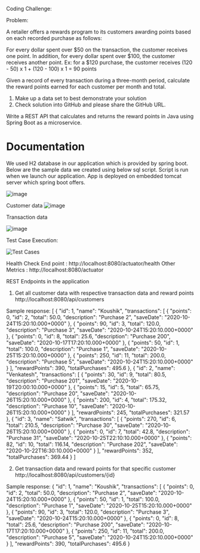 Coding Challenge: 

Problem:

A retailer offers a rewards program to its customers awarding points based on each recorded purchase as follows:
 
For every dollar spent over $50 on the transaction, the customer receives one point.
In addition, for every dollar spent over $100, the customer receives another point.
Ex: for a $120 purchase, the customer receives
(120 - 50) x 1 + (120 - 100) x 1 = 90 points

Given a record of every transaction during a three-month period, calculate the reward points earned for each customer per month and total. 
1. Make up a data set to best demonstrate your solution
2. Check solution into GitHub and please share the GitHub URL.

Write a REST API that calculates and returns the reward points in Java using Spring Boot as a microservice.


# Documentation

We used H2 database in our application which is provided by spring boot. Below are the sample data we created using below sql script. Script is run when we launch our application. App is deployed on embedded tomcat server which spring boot offers.

![image](https://github.com/Koushik091/Calculate-Rewards-REST-API/assets/147114863/89d11f0c-0fe0-4a18-bf46-1d914786aae7)

Customer data 
![image](https://github.com/Koushik091/Calculate-Rewards-REST-API/assets/147114863/58148723-c694-4383-8908-02f0c0447115)

Transaction data

![image](https://github.com/Koushik091/Calculate-Rewards-REST-API/assets/147114863/14fe9ff6-2d17-450e-b9d1-c105ec731596)


Test Case Execution:

![Test Cases](https://github.com/Koushik091/Calculate-Rewards-REST-API/assets/147114863/6c1a64e6-cea2-4909-9f4b-140a4bbb57ca)

Health Check End point : http://localhost:8080/actuator/health
Other Metrics : http://localhost:8080/actuator 

REST Endpoints in the application
1.	Get all customer data with respective transaction data and reward points http://localhost:8080/api/customers

Sample response:
[
    {
        "id": 1,
        "name": "Koushik",
        "transactions": [
            {
                "points": 0,
                "id": 2,
                "total": 50.0,
                "description": "Purchase 2",
                "saveDate": "2020-10-24T15:20:10.000+0000"
            },
            {
                "points": 90,
                "id": 3,
                "total": 120.0,
                "description": "Purchase 3",
                "saveDate": "2020-10-24T15:20:10.000+0000"
            },
            {
                "points": 0,
                "id": 8,
                "total": 25.6,
                "description": "Purchase 200",
                "saveDate": "2020-10-17T17:20:10.000+0000"
            },
            {
                "points": 50,
                "id": 1,
                "total": 100.0,
                "description": "Purchase 1",
                "saveDate": "2020-10-25T15:20:10.000+0000"
            },
            {
                "points": 250,
                "id": 11,
                "total": 200.0,
                "description": "Purchase 5",
                "saveDate": "2020-10-24T15:20:10.000+0000"
            }
        ],
        "rewardPoints": 390,
        "totalPurchases": 495.6
    },
    {
        "id": 2,
        "name": "Venkatesh",
        "transactions": [
            {
                "points": 30,
                "id": 9,
                "total": 80.5,
                "description": "Purchase 201",
                "saveDate": "2020-10-19T20:00:10.000+0000"
            },
            {
                "points": 15,
                "id": 5,
                "total": 65.75,
                "description": "Purchase 20",
                "saveDate": "2020-10-26T15:20:10.000+0000"
            },
            {
                "points": 200,
                "id": 4,
                "total": 175.32,
                "description": "Purchase 10",
                "saveDate": "2020-10-26T15:20:10.000+0000"
            }
        ],
        "rewardPoints": 245,
        "totalPurchases": 321.57
    },
    {
        "id": 3,
        "name": "Satwik",
        "transactions": [
            {
                "points": 270,
                "id": 6,
                "total": 210.5,
                "description": "Purchase 30",
                "saveDate": "2020-10-26T15:20:10.000+0000"
            },
            {
                "points": 0,
                "id": 7,
                "total": 42.8,
                "description": "Purchase 31",
                "saveDate": "2020-10-25T22:10:10.000+0000"
            },
            {
                "points": 82,
                "id": 10,
                "total": 116.14,
                "description": "Purchase 202",
                "saveDate": "2020-10-22T16:30:10.000+0000"
            }
        ],
        "rewardPoints": 352,
        "totalPurchases": 369.44
    }
]



2.	Get transaction data and reward points for that specific customer http://localhost:8080/api/customers/{id}


Sample response:
{
    "id": 1,
    "name": "Koushik",
    "transactions": [
        {
            "points": 0,
            "id": 2,
            "total": 50.0,
            "description": "Purchase 2",
            "saveDate": "2020-10-24T15:20:10.000+0000"
        },
        {
            "points": 50,
            "id": 1,
            "total": 100.0,
            "description": "Purchase 1",
            "saveDate": "2020-10-25T15:20:10.000+0000"
        },
        {
            "points": 90,
            "id": 3,
            "total": 120.0,
            "description": "Purchase 3",
            "saveDate": "2020-10-24T15:20:10.000+0000"
        },
        {
            "points": 0,
            "id": 8,
            "total": 25.6,
            "description": "Purchase 200",
            "saveDate": "2020-10-17T17:20:10.000+0000"
        },
        {
            "points": 250,
            "id": 11,
            "total": 200.0,
            "description": "Purchase 5",
            "saveDate": "2020-10-24T15:20:10.000+0000"
        }
    ],
    "rewardPoints": 390,
    "totalPurchases": 495.6
}



